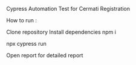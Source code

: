 Cypress Automation Test for Cermati Registration

How to run :

Clone repository
Install dependencies
npm i

npx cypress run

Open report for detailed report
